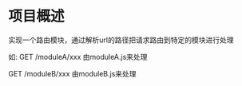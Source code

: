 # 项目概述

实现一个路由模块，通过解析url的路径把请求路由到特定的模块进行处理

如:
GET /moduleA/xxx
由moduleA.js来处理

GET /moduleB/xxx
由moduleB.js来处理
